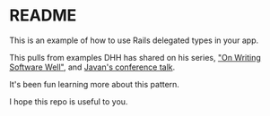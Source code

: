# README

This is an example of how to use Rails delegated types in your app. 

This pulls from examples DHH has shared on his series, ["On Writing Software Well"](https://www.youtube.com/watch?v=H5i1gdwe1Ls&list=PL3m89j0mV0pdNAg6x9oq6S8Qz_4C-yuwj), and [Javan's conference talk](https://www.youtube.com/watch?v=tmWlm0M6JSk).

It's been fun learning more about this pattern.

I hope this repo is useful to you.